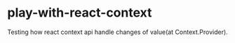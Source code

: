 # play-with-react-context
Testing how react context api handle changes of value(at Context.Provider).
